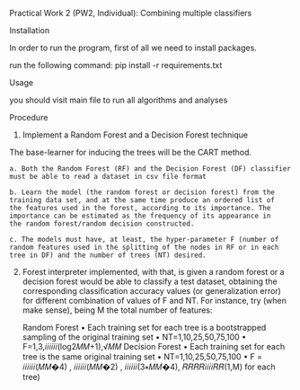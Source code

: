 Practical Work 2 (PW2, Individual): Combining multiple classifiers

Installation

In order to run the program, first of all we need to install packages.

run the following command: pip install -r requirements.txt

Usage

you should visit main file to run all algorithms and analyses




Procedure

1. Implement a Random Forest and a Decision Forest technique

The base-learner for inducing the trees will be the CART method.

    a. Both the Random Forest (RF) and the Decision Forest (DF) classifier
    must be able to read a dataset in csv file format

    b. Learn the model (the random forest or decision forest) from the 
    training data set, and at the same time produce an ordered list of 
    the features used in the forest, according to its importance. The 
    importance can be estimated as the frequency of its appearance in 
    the random forest/random decision constructed.

    c. The models must have, at least, the hyper-parameter F (number of 
    random features used in the splitting of the nodes in RF or in each 
    tree in DF) and the number of trees (NT) desired.


2. Forest interpreter implemented, with that, is given a random forest 
or a decision forest would be able to classify a test dataset, obtaining 
the corresponding classification accuracy values (or generalization error) 
for different combination of values of F and NT. For instance, try (when 
make sense), being M the total number of features:


    Random Forest
    • Each training set for each tree is a bootstrapped sampling of the 
    original training set
    • NT=1,10,25,50,75,100
    • F=1,3,𝑖𝑖𝑖𝑖𝑖𝑖(log2𝑀𝑀+1),√𝑀𝑀
    Decision Forest
    • Each training set for each tree is the same original training set
    • NT=1,10,25,50,75,100
    • F = 𝑖𝑖𝑖𝑖𝑖𝑖(𝑀𝑀�4) , 𝑖𝑖𝑖𝑖𝑖𝑖(𝑀𝑀�2) , 𝑖𝑖𝑖𝑖𝑖𝑖(3∗𝑀𝑀�4), 𝑅𝑅𝑅𝑅𝑖𝑖𝑖𝑖𝑅𝑅(1,M) for each tree)

